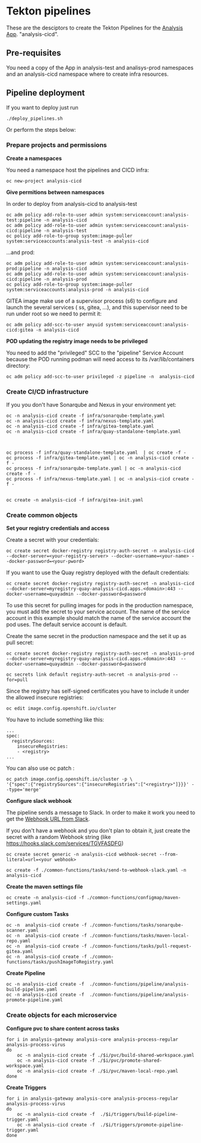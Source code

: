 # Tekton pipelines

These are the desciptors to create the Tekton Pipelines for the [Analysis App](https://github.com/luisarizmendi/analysis). "analysis-cicd".


## Pre-requisites

You need a copy of the App in analysis-test and analisys-prod namespaces and an analysis-cicd namespace where to create infra resources.


## Pipeline deployment

If you want to deploy just run

```
./deploy_pipelines.sh
```

Or perform the steps below:

### Prepare projects and permissions

**Create a namespaces**  

You need a namespace host the pipelines and CICD infra:

```
oc new-project analysis-cicd
```


**Give permitions between namespaces**  

In order to deploy from analysis-cicd to analysis-test

```
oc adm policy add-role-to-user admin system:serviceaccount:analysis-test:pipeline -n analysis-cicd
oc adm policy add-role-to-user admin system:serviceaccount:analysis-cicd:pipeline -n analysis-test
oc policy add-role-to-group system:image-puller system:serviceaccounts:analysis-test -n analysis-cicd
```

...and prod:

```
oc adm policy add-role-to-user admin system:serviceaccount:analysis-prod:pipeline -n analysis-cicd
oc adm policy add-role-to-user admin system:serviceaccount:analysis-cicd:pipeline -n analysis-prod
oc policy add-role-to-group system:image-puller system:serviceaccounts:analysis-prod -n analysis-cicd
```

GITEA image make use of a supervisor process (s6) to configure and launch the several services ( ss, gitea, ...), and this supervisor need to be run under root so we need to permit it:

```
oc adm policy add-scc-to-user anyuid system:serviceaccount:analysis-cicd:gitea -n analysis-cicd
```

**POD updating the registry image needs to be privileged**  

You need to add the "privileged" SCC to the "pipeline" Service Account because the POD running podman will need access to its /var/lib/containers directory:

```
oc adm policy add-scc-to-user privileged -z pipeline -n  analysis-cicd
```



### Create CI/CD infrastructure 

If you you don't have Sonarqube and Nexus in your environment yet:

```
oc -n analysis-cicd create -f infra/sonarqube-template.yaml
oc -n analysis-cicd create -f infra/nexus-template.yaml
oc -n analysis-cicd create -f infra/gitea-template.yaml
oc -n analysis-cicd create -f infra/quay-standalone-template.yaml



oc process -f infra/quay-standalone-template.yaml  | oc create -f -
oc process -f infra/gitea-template.yaml | oc -n analysis-cicd create -f -
oc process -f infra/sonarqube-template.yaml | oc -n analysis-cicd create -f -
oc process -f infra/nexus-template.yaml | oc -n analysis-cicd create -f -


oc create -n analysis-cicd -f infra/gitea-init.yaml
```




### Create common objects



**Set your registry credentials and access**  

Create a secret with your credentials:

```
oc create secret docker-registry registry-auth-secret -n analysis-cicd --docker-server=<your-registry-server> --docker-username=<your-name> --docker-password=<your-pword> 
```

If you want to use the Quay registry deployed with the default credentials:
```
oc create secret docker-registry registry-auth-secret -n analysis-cicd --docker-server=myregistry-quay-analysis-cicd.apps.<domain>:443 --docker-username=quayadmin --docker-password=password
```

To use this secret for pulling images for pods in the production namespace, you must add the secret to your service account. The name of the service account in this example should match the name of the service account the pod uses. The default service account is default.

Create the same secret in the production namespace and the set it up as pull secret:

```
oc create secret docker-registry registry-auth-secret -n analysis-prod --docker-server=myregistry-quay-analysis-cicd.apps.<domain>:443  --docker-username=quayadmin --docker-password=password

oc secrets link default registry-auth-secret -n analysis-prod --for=pull
```

Since the registry has self-signed certificates you have to include it under the allowed insecure registries:

```
oc edit image.config.openshift.io/cluster
```

You have to include something like this:

```
...
spec:
  registrySources: 
    insecureRegistries: 
    - <registry>
...
```

You can also use oc patch :

```
oc patch image.config.openshift.io/cluster -p \
'{"spec":{"registrySources":{"insecureRegistries":["<registry>"]}}}' --type='merge'
```

**Configure slack webhook**  

The pipeline sends a message to Slack. In order to make it work you need to get the [Webhook URL from Slack](https://api.slack.com/messaging/webhooks).

If you don't have a webhook and you don't plan to obtain it, just create the secret with a random Webhook string (like https://hooks.slack.com/services/TGVFASDFG)

```
oc create secret generic -n analysis-cicd webhook-secret --from-literal=url=<your webhook> 
```

```
oc create -f ./common-functions/tasks/send-to-webhook-slack.yaml -n analysis-cicd
```




**Create the maven settings file**

```
oc create -n analysis-cicd -f ./common-functions/configmap/maven-settings.yaml
```


**Configure custom Tasks**
```
oc -n  analysis-cicd create -f ./common-functions/tasks/sonarqube-scanner.yaml
oc -n  analysis-cicd create -f ./common-functions/tasks/maven-local-repo.yaml
oc -n  analysis-cicd create -f ./common-functions/tasks/pull-request-gitea.yaml
oc -n  analysis-cicd create -f ./common-functions/tasks/pushImageToRegistry.yaml
```


**Create Pipeline**
```
oc -n analysis-cicd create -f  ./common-functions/pipeline/analysis-build-pipeline.yaml
oc -n analysis-cicd create -f  ./common-functions/pipeline/analysis-promote-pipeline.yaml
```


### Create objects for each microservice




**Configure pvc to share content across tasks**
```
for i in analysis-gateway analysis-core analysis-process-regular analysis-process-virus 
do
    oc -n analysis-cicd create -f ./$i/pvc/build-shared-workspace.yaml
    oc -n analysis-cicd create -f ./$i/pvc/promote-shared-workspace.yaml
    oc -n analysis-cicd create -f ./$i/pvc/maven-local-repo.yaml
done
```


**Create Triggers**
```
for i in analysis-gateway analysis-core analysis-process-regular analysis-process-virus 
do
    oc -n analysis-cicd create -f  ./$i/triggers/build-pipeline-trigger.yaml
    oc -n analysis-cicd create -f  ./$i/triggers/promote-pipeline-trigger.yaml
done
```


